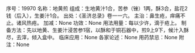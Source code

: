 序号：19970
名称：地黄煎
组成：生地黄汁1合，苦参（锉）1两，酥3合，盐花2钱（后入），生姜汁1合。
出处：《圣济总录》卷一一六。
主治：鼻生疮，痒痛不止。诸风热疮。
加减：None
功效：None
用法用量：每以少许，滴于疮上。
制备方法：先以地黄、生姜汁浸苦参1宿，以酥和于铜石器中，煎9上9下，候汁入酥尽，去滓，倾入盒中。
临床应用：None
各家论述：None
用药禁忌：None
附注：None

